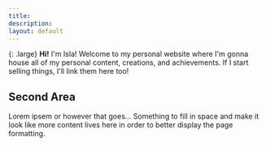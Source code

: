 ```yaml
---
title:
description:
layout: default
---
```


{: .large}
**Hi!** I'm Isla!
Welcome to my personal website where I'm gonna house all of my personal content, creations, and achievements. If I start selling things, I'll link them here too!

## Second Area

Lorem ipsem or however that goes... Something to fill in space and make it look like more content lives here in order to better display the page formatting.